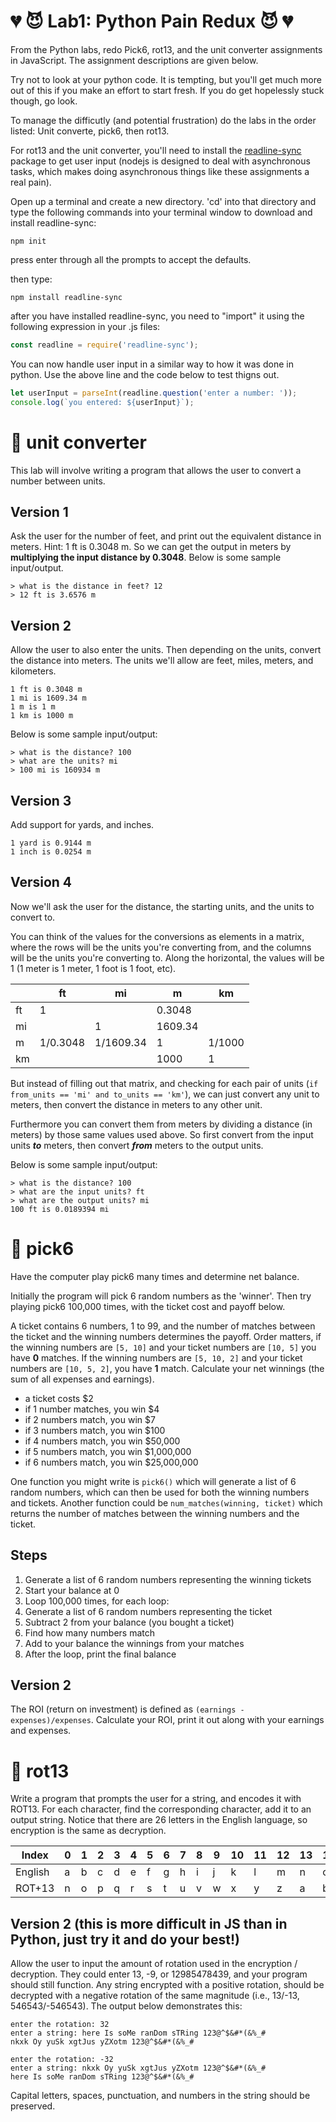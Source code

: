 # :broken_heart: :smiling_imp: Lab1: Python Pain Redux :smiling_imp: :broken_heart:

From the Python labs, redo Pick6, rot13, and the unit converter assignments in JavaScript. The assignment descriptions are given below.

Try not to look at your python code. It is tempting, but you'll get much more out of this if you make an effort to start fresh. If you do get hopelessly stuck though, go look.

To manage the difficutly (and potential frustration) do the labs in the order listed: Unit converte, pick6, then rot13.

For rot13 and the unit converter, you'll need to install the [readline-sync](https://www.npmjs.com/package/readline-sync) package to get user input (nodejs is designed to deal with asynchronous tasks, which makes doing asynchronous things like these assignments a real pain). 

Open up a terminal and create a new directory. 'cd' into that directory and type the following commands into your terminal window to download and install readline-sync:

```
npm init
```
press enter through all the prompts to accept the defaults.

then type:
```
npm install readline-sync
```

after you have installed readline-sync, you need to "import" it using the following expression in your .js files:

```javascript
const readline = require('readline-sync');
```

You can now handle user input in a similar way to how it was done in python. Use the above line and the code below to test thigns out.

```javascript
let userInput = parseInt(readline.question('enter a number: '));
console.log(`you entered: ${userInput}`);
```


# :notebook: unit converter


This lab will involve writing a program that allows the user to convert a number between units.

## Version 1

Ask the user for the number of feet, and print out the equivalent distance in meters. Hint: 1 ft is 0.3048 m. So we can get the output in meters by **multiplying the input distance by 0.3048**. Below is some sample input/output.

```
> what is the distance in feet? 12
> 12 ft is 3.6576 m
```

## Version 2

Allow the user to also enter the units. Then depending on the units, convert the distance into meters. The units we'll allow are feet, miles, meters, and kilometers.

```
1 ft is 0.3048 m
1 mi is 1609.34 m
1 m is 1 m
1 km is 1000 m
```

Below is some sample input/output:

```
> what is the distance? 100
> what are the units? mi
> 100 mi is 160934 m
```

## Version 3

Add support for yards, and inches.

```
1 yard is 0.9144 m
1 inch is 0.0254 m
```

## Version 4

Now we'll ask the user for the distance, the starting units, and the units to convert to.

You can think of the values for the conversions as elements in a matrix, where the rows will be the units you're converting from, and the columns will be the units you're converting to. Along the horizontal, the values will be 1 (1 meter is 1 meter, 1 foot is 1 foot, etc).



|  | ft  | mi  | m  | km  |
|---|----|----|----|---|
|ft|1||0.3048||
|mi||1|1609.34||
|m|1/0.3048|1/1609.34|1|1/1000|
|km|||1000|1|

But instead of filling out that matrix, and checking for each pair of units (`if from_units == 'mi' and to_units == 'km'`), we can just convert any unit to meters, then convert the distance in meters to any other unit.

Furthermore you can convert them from meters by dividing a distance (in meters) by those same values used above. So first convert from the input units **_to_** meters, then convert **_from_** meters to the output units.



Below is some sample input/output:

```
> what is the distance? 100
> what are the input units? ft
> what are the output units? mi
100 ft is 0.0189394 mi
```
<!-- You should first try to write them using JavaScript's `prompt` and `alert` in place of Python's `input` and `print`. Once you have that working, use `input` and `button` elements, with events. You can read the docs on [DOM Manipulation](../docs/09%20-%20DOM%20Manipulation.md) and [Events](../docs/10%20-%20Events.md). You can view a demo [here](https://codepen.io/flux2341/pen/rJpBXe?editors=1010). -->

# :notebook: pick6

Have the computer play pick6 many times and determine net balance.

Initially the program will pick 6 random numbers as the 'winner'. Then try playing pick6 100,000 times, with the ticket cost and payoff below.

A ticket contains 6 numbers, 1 to 99, and the number of matches between the ticket and the winning numbers determines the payoff. Order matters, if the winning numbers are `[5, 10]` and your ticket numbers are `[10, 5]` you have **0** matches. If the winning numbers are `[5, 10, 2]` and your ticket numbers are `[10, 5, 2]`, you have **1** match. Calculate your net winnings (the sum of all expenses and earnings).

- a ticket costs $2
- if 1 number matches, you win $4
- if 2 numbers match, you win $7
- if 3 numbers match, you win $100
- if 4 numbers match, you win $50,000
- if 5 numbers match, you win $1,000,000
- if 6 numbers match, you win $25,000,000

One function you might write is `pick6()` which will generate a list of 6 random numbers, which can then be used for both the winning numbers and tickets. Another function could be `num_matches(winning, ticket)` which returns the number of matches between the winning numbers and the ticket.

## Steps

1. Generate a list of 6 random numbers representing the winning tickets
2. Start your balance at 0
2. Loop 100,000 times, for each loop:
3. Generate a list of 6 random numbers representing the ticket
4. Subtract 2 from your balance (you bought a ticket)
5. Find how many numbers match 
6. Add to your balance the winnings from your matches
7. After the loop, print the final balance

## Version 2

The ROI (return on investment) is defined as `(earnings - expenses)/expenses`. Calculate your ROI, print it out along with your earnings and expenses.

# :notebook: rot13

Write a program that prompts the user for a string, and encodes it with ROT13. For each character, find the corresponding character, add it to an output string. Notice that there are 26 letters in the English language, so encryption is the same as decryption.


| Index   | 0| 1| 2| 3| 4| 5| 6| 7| 8| 9|10|11|12|13|14|15|16|17|18|19|20|21|22|23|24|25|
|---------|--|--|--|--|--|--|--|--|--|--|--|--|--|--|--|--|--|--|--|--|--|--|--|--|--|--|
| English | a| b| c| d| e| f| g| h| i| j| k| l| m| n| o| p| q| r| s| t| u| v| w| x| y| z|
| ROT+13  | n| o| p| q| r| s| t| u| v| w| x| y| z| a| b| c| d| e| f| g| h| i| j| k| l| m|


## Version 2 (this is more difficult in JS than in Python, just try it and do your best!)

Allow the user to input the amount of rotation used in the encryption / decryption. They could enter 13, -9, or 12985478439, and your program should still function. Any string encrypted with a positive rotation, should be decrypted with a negative rotation of the same magnitude (i.e., 13/-13, 546543/-546543). The output below demonstrates this:
```
enter the rotation: 32
enter a string: here Is soMe ranDom sTRing 123@^$&#*(&%_#
nkxk Oy yuSk xgtJus yZXotm 123@^$&#*(&%_#

enter the rotation: -32
enter a string: nkxk Oy yuSk xgtJus yZXotm 123@^$&#*(&%_#
here Is soMe ranDom sTRing 123@^$&#*(&%_#
```
Capital letters, spaces, punctuation, and numbers in the string should be preserved.


